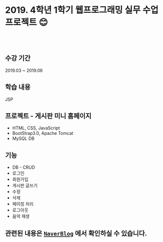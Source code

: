 # 2019. 4학년 1학기 웹프로그래밍 실무 수업 프로젝트 :blush:  
<br><br>
## 수강 기간  
2019.03 ~ 2019.06

## 학습 내용
JSP

## 프로젝트 - 게시판 미니 홈페이지
* HTML, CSS, JavaScript
* BootStrap3.0, Apache Tomcat
* MySQL DB

## 기능
* DB - CRUD
* 로그인
* 회원가입
* 게시판 글쓰기
* 수정
* 삭제
* 페이징 처리
* 로그아웃
* 음악 재생

##  관련된 내용은 [`NaverBlog`] 에서 확인하실 수 있습니다.  

[`NaverBlog`]: https://blog.naver.com/zzang9ha/221636702284

